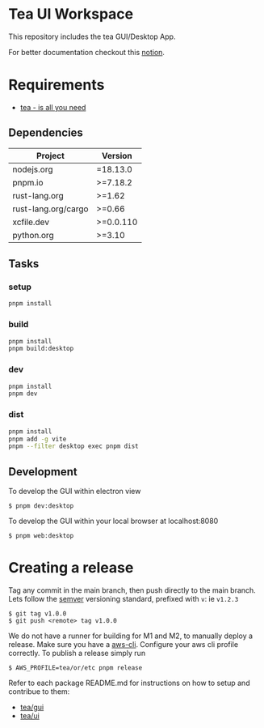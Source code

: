 # Tea UI Workspace
This repository includes the tea GUI/Desktop App.

For better documentation checkout this [notion](https://www.notion.so/teaxyz/tea-gui-fdd9f50aa980432fa370b2cf6a03cb50).

# Requirements
* [tea - is all you need](https://tea.xyz/)

## Dependencies

| Project    | Version |
|------------|---------|
| nodejs.org |  =18.13.0 |
| pnpm.io    |  >=7.18.2 |
| rust-lang.org |  >=1.62 |
| rust-lang.org/cargo |  >=0.66 |
| xcfile.dev | >=0.0.110 |
| python.org | >=3.10 |

## Tasks

### setup
```sh
pnpm install
```

### build
```sh
pnpm install
pnpm build:desktop
```

### dev
```sh
pnpm install
pnpm dev
```

### dist
```sh
pnpm install
pnpm add -g vite
pnpm --filter desktop exec pnpm dist
```

## Development
To develop the GUI within electron view
```
$ pnpm dev:desktop
```

To develop the GUI within your local browser at localhost:8080
```
$ pnpm web:desktop
```

# Creating a release
Tag any commit in the main branch, then push directly to the main branch.
Lets follow the [semver](https://semver.org/) versioning standard, prefixed with `v`: ie `v1.2.3`
```
$ git tag v1.0.0
$ git push <remote> tag v1.0.0
```
We do not have a runner for building for M1 and M2, to manually deploy a release. Make sure you have a [aws-cli](https://aws.amazon.com/cli/). Configure your aws cli profile correctly.
To publish a release simply run
```
$ AWS_PROFILE=tea/or/etc pnpm release
```


Refer to each package README.md for instructions on how to setup and contribue to them:

* [tea/gui](./modules/gui/README.md)
* [tea/ui](./modules/ui/README.md)